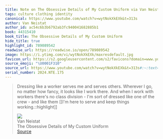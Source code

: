 ```yaml
---
title: Note on The Obsessive Details of My Custom Uniform via Van Neistat
tags: culture clothing identity
canonical: https://www.youtube.com/watch?v=wytNokXkEXk&t=313s
author: Van Neistat
author_id: ac54c6b3b6792ab3fc940041682885b1
book: 44315410
book_title: The Obsessive Details of My Custom Uniform
hide_title: true
highlight_id: 789089542
readwise_url: https://readwise.io/open/789089542
image: https://i.ytimg.com/vi/wytNokXkEXk/maxresdefault.jpg
favicon_url: https://s2.googleusercontent.com/s2/favicons?domain=www.youtube.com
source_emoji: "\U0001F310"
source_url: https://www.youtube.com/watch?v=wytNokXkEXk&t=313s#:~:text=Dressing%20like%20a,keep%20things%20working.%3A%3Ahighlight
serial_number: 2024.NTE.175
---
```

> Dressing like a worker serves me and serves others. Wherever I go, no matter how fancy, it looks like I work there. And when I work with workers there's no class division - I'm sort of dressed like one of the crew - and like them [[I'm here to serve and keep things working.::highlight]]
> <div class="quoteback-footer"><div class="quoteback-avatar"><img class="mini-favicon" src="https://s2.googleusercontent.com/s2/favicons?domain=www.youtube.com"></div><div class="quoteback-metadata"><div class="metadata-inner"><span style="display:none">FROM:</span><div aria-label="Van Neistat" class="quoteback-author"> Van Neistat</div><div aria-label="The Obsessive Details of My Custom Uniform" class="quoteback-title"> The Obsessive Details of My Custom Uniform</div></div></div><div class="quoteback-backlink"><a target="_blank" aria-label="go to the full text of this quotation" rel="noopener" href="https://www.youtube.com/watch?v=wytNokXkEXk&t=313s#:~:text=Dressing%20like%20a,keep%20things%20working.%3A%3Ahighlight" class="quoteback-arrow"> Source</a></div></div>